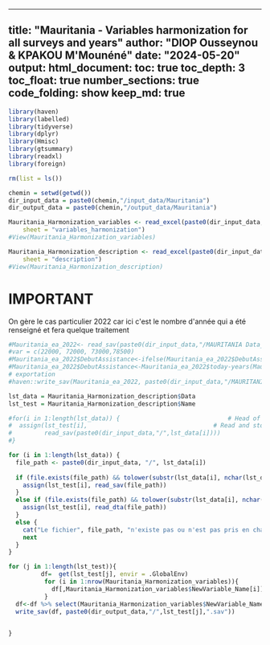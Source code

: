 
---
title: "Mauritania - Variables harmonization for all surveys and years"
author: "DIOP Ousseynou & KPAKOU M'Mounéné"
date: "2024-05-20"
output: 
  html_document:
    toc: true
    toc_depth: 3
    toc_float: true
    number_sections: true
    code_folding: show
    keep_md: true
---




```r
library(haven)
library(labelled)
library(tidyverse)
library(dplyr)
library(Hmisc)
library(gtsummary)
library(readxl)
library(foreign)
```


```r
rm(list = ls())
```


```r
chemin = setwd(getwd())
dir_input_data = paste0(chemin,"/input_data/Mauritania")
dir_output_data = paste0(chemin,"/output_data/Mauritania")
```




```r
Mauritania_Harmonization_variables <- read_excel(paste0(dir_input_data,"/MRT_Harmonization.xlsx"), 
    sheet = "variables_harmonization")
#View(Mauritania_Harmonization_variables)

Mauritania_Harmonization_description <- read_excel(paste0(dir_input_data,"/MRT_Harmonization.xlsx"), 
    sheet = "description")
#View(Mauritania_Harmonization_description)
```

# IMPORTANT
On gère le cas particulier 2022 car ici c'est le nombre d'année qui a été renseigné et fera quelque traitement 

```r
#Mauritania_ea_2022<- read_sav(paste0(dir_input_data,"/MAURITANIA Data_Enquete_Annuelle_BMZ_Cleaned.sav"))
#var = c(22000, 72000, 73000,78500)
#Mauritania_ea_2022$DebutAssistance<-ifelse(Mauritania_ea_2022$DebutAssistance %in% var,NA,Mauritania_ea_2022$DebutAssistance)
#Mauritania_ea_2022$DebutAssistance<-Mauritania_ea_2022$today-years(Mauritania_ea_2022$DebutAssistance)
# exportation
#haven::write_sav(Mauritania_ea_2022, paste0(dir_input_data,"/MAURITANIA Data_Enquete_Annuelle_BMZ_Cleaned.sav"))
```


```r
lst_data = Mauritania_Harmonization_description$Data
lst_test = Mauritania_Harmonization_description$Name

#for(i in 1:length(lst_data)) {                              # Head of for-loop
#  assign(lst_test[i],                                   # Read and store data frames
#         read_sav(paste0(dir_input_data,"/",lst_data[i])))
#}

for (i in 1:length(lst_data)) {
  file_path <- paste0(dir_input_data, "/", lst_data[i])
  
  if (file.exists(file_path) && tolower(substr(lst_data[i], nchar(lst_data[i]) - 3,nchar(lst_data[i]))) == ".sav") {
    assign(lst_test[i], read_sav(file_path))
  }
  else if (file.exists(file_path) && tolower(substr(lst_data[i], nchar(lst_data[i]) - 3,nchar(lst_data[i]))) == ".dta") {
    assign(lst_test[i], read_dta(file_path))
  }
  else {
    cat("Le fichier", file_path, "n'existe pas ou n'est pas pris en charge.\n")
    next  
  }
}
```



```r
for (j in 1:length(lst_test)){
         df=  get(lst_test[j], envir = .GlobalEnv)
          for (i in 1:nrow(Mauritania_Harmonization_variables)){
            df[,Mauritania_Harmonization_variables$NewVariable_Name[i]]=ifelse(is.na(Mauritania_Harmonization_variables[i,lst_test[j]]),NA,df[,Mauritania_Harmonization_variables[i,lst_test[j]][[1]]])
          }
  df<-df %>% select(Mauritania_Harmonization_variables$NewVariable_Name)
  write_sav(df, paste0(dir_output_data,"/",lst_test[j],".sav"))
    

}
```




